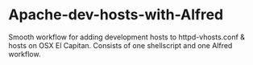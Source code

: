 # Apache-dev-hosts-with-Alfred
Smooth workflow for adding development hosts to httpd-vhosts.conf &amp; hosts on OSX El Capitan. Consists of one shellscript and one Alfred workflow. 
